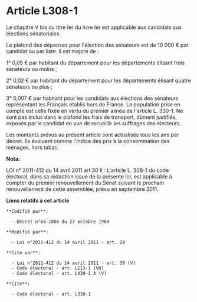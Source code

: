 # Article L308-1

Le chapitre V bis du titre Ier du livre Ier est applicable aux candidats aux élections sénatoriales. 

Le plafond des dépenses pour l'élection des sénateurs est de 10 000 € par candidat ou par liste. Il est majoré de : 

1° 0,05 € par habitant du département pour les départements élisant trois sénateurs ou moins ; 

2° 0,02 € par habitant du département pour les départements élisant quatre sénateurs ou plus ; 

3° 0,007 € par habitant pour les candidats aux élections des sénateurs représentant les Français établis hors de France. La
population prise en compte est celle fixée en vertu du premier alinéa de l'article L. 330-1. Ne sont pas inclus dans le
plafond les frais de transport, dûment justifiés, exposés par le candidat en vue de recueillir les suffrages des électeurs. 

Les montants prévus au présent article sont actualisés tous les ans par décret. Ils évoluent comme l'indice des prix à la
consommation des ménages, hors tabac.

**Nota:**

LOI n° 2011-412 du 14 avril 2011 art 30 II : L'article L. 308-1 du code électoral, dans sa rédaction issue de la présente
loi, est applicable à compter du premier renouvellement du Sénat suivant le prochain renouvellement de cette assemblée, prévu
en septembre 2011.

**Liens relatifs à cet article**

	**Codifié par**:

	  - Décret n°64-1086 du 27 octobre 1964

	**Modifié par**:

	  - Loi n°2011-412 du 14 avril 2011 - art. 20

	**Cité par**:

	  - Loi n°2011-412 du 14 avril 2011 - art. 30 (V)
	  - Code électoral - art. L113-1 (VD)
	  - Code électoral - art. L439-1 A (V)

	**Cite**:

	  - Code électoral - art. L330-1
